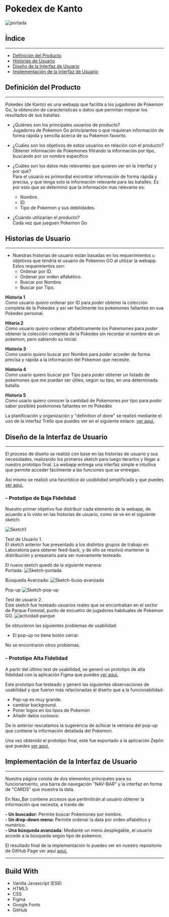 # **Pokedex de Kanto**

![portada](https://i.pinimg.com/originals/a0/43/3d/a0433da5db760d960dd7d60647e5f4b2.png)



## **Índice**
***
* [Definición del Producto](#definición-del-droducto)
* [Historias de Usuario](#historias-de-usuario)
* [Diseño de la Interfaz de Usuario](#diseño-de-la-interfaz-de-usuario)
* [Implementación de la Interfaz de Usuario](#implementación-de-la-interfaz-de-usuario)



## **Definición del Producto**
***

Pokedex (de Kanto) es una webapp que facilita a los jugadores de Pokemon Go, la obtención de características o datos que permitan mejorar los resultados de sus batallas.

* ¿Quiénes son los principales usuarios de producto?  
Jugadores de Pokemon Go principiantes o que requieran información de forma rápida y sencilla acerca de su Pokemon favorito.

* ¿Cuáles son los objetivos de estos usuarios en relación con el producto?
Obtener información de Pokemones filtrando la información por tipo, buscando por un nombre específico  

* ¿Cuáles son los datos más relevantes que quieren ver en la interfaz y por qué?  
Para el usuario es primordial encontrar información de forma rápida y precisa, y que tenga solo la información relevante para las batalles. Es por esto que se determinó que la información mas relevante es:    
    - Nombre.
    - ID.
    - Tipo de Pokemon y sus debilidades.
    
* ¿Cuándo utilizarían el producto?  
Cada vez que jueguen Pokemon Go

## **Historias de Usuario**
***
* Nuestras historias de usuario están basadas en los requerimientos u objetivos que tendría el usuario de Pokemon GO al utilizar la webapp. Estos requeimientos son:
    - Ordenar por ID. 
    - Ordenar por orden alfabético.  
    - Buscar por Nombre.  
    - Buscar por Tipo.  


__Historia 1__  
_Como_ usuario _quiero_ ordenar por ID para _poder_ obtener la colección completa de la Pokedex y así ver facilmente los pokemones faltantes en sua Pokedex personal.

__Hitoria 2__  
_Como_ usuario _quiero_ ordenar alfabéticamente los Pokemones para _poder_  obtener la colección completa de la Pokedex sin recordar el nombre de un pokemon, pero sabiendo su inicial.

__Historia 3__  
_Como_ usario _quiero_ buscar por Nombre para _poder_ acceder de forma precisa y rápida a la información del Pokemon que necesite.

__Historia 4__  
_Como_ usario quiero buscar por Tipo para _poder_ obtener un listado de pokemones que me puedan ser útiles, según su tipo, en una determinada batalla.

__Historia 5__  
_Como_ usario quiero conocer la cantidad de Pokemones por tipo para _poder_ saber posibles poekmones faltantes en mi Pokedex

La planificación y organización y "definition of done" se realizó mediante el uso de la interfaz Trello que puedes ver en el siguiente enlace:
[ver aquí.](https://trello.com/b/UBktUEKT/data-lover)



## **Diseño de la Interfaz de Usuario**
***

El proceso de diseño se realizó con base en las historias de usuario y sus necesidades, realizando los primeros sketch para luego iterarlos y llegar a nuestro prototipo final. La webapp entrega una interfaz simple e intuitiva que permite acceder fácilmente a las funciones que se entregan.

Así mismo se realizó una _heurística de usabilidad_ simplificada y que puedes [ver aquí.](https://docs.google.com/spreadsheets/d/1jC7bD4u4tps7TZL9eawcgm5ns97GqSZ7clBM1Tc3AtE/edit?usp=sharing)


### **- Prototipo de Baja Fidelidad**

Nuestro primer objetivo fue distribuir cada elemento de la webapp, de acuerdo a lo visto en las historias de usuario, como se ve en el siguiente sketch:

![Sketch1](https://i.pinimg.com/originals/c0/b9/7c/c0b97c81be4d7d0655f4eab916267cfc.jpg)

Test de Usuario 1.  
El sketch anterior fue presentado a los distintos grupos de trabajo en Laboratoria para obtener feed-back, y de ello se resolvió mantener la distribución y prepararlo para ser nuevamente testeado.

El nuevo sketch quedó de la siguiente manera:  
Portada.
![Sketch-portada](https://i.pinimg.com/564x/a3/68/c0/a368c025456bc9029b03de92f41c0519.jpg)  

Búsqueda Avanzada:
![Sketch-busq-avanzada](https://i.pinimg.com/564x/1a/fa/a3/1afaa3709c8c4f1f2df040342ed6b496.jpg)  

Pop-up
![Sketch-pop-up](https://i.pinimg.com/originals/1d/f5/6d/1df56d01881da37281af12d8000b7817.jpg)  

Test de usuario 2.  
Este sketch fue testeado usuarios reales que se encontraban en el sector de Parque Forestal, punto de encuetro de jugadores habituales de Pokemon GO.
![actividad-parque](https://i.pinimg.com/originals/bb/e0/42/bbe042bf7f8f5d987b5036ee7f1a1f03.jpg)

Se obtuvieron las siguientes problemas de usabilidad:  
- El pop-up no tiene botón cerrar.  

No se encontraron otros problemas.  


### **- Prototipo Alta Fidelidad**  

A partir del último test de usabilidad, se generó un prototipo de alta fidelidad con la aplicación Figma que puedes [ver aquí.](https://www.figma.com/file/TdLcaIsivoJBSOxnaOWWRw/Kanto-Pokedex)

Este prototipo fue testeado y generó las siguientes observaciones de usabilidad y que fueron más relacionadas al diseño que a la funcionabilidad:
- Pop-up es muy grande.
- cambiar background.
- Poner logos en los tipos de Pokemón
- Añadir datos curiosos.

De lo anterior rescatamos la sugerencia de achicar la ventana del pop-up que contiene la información detallada del Pokemon.

Una vez obtenido el prototipo final, este fue exportado a la aplicación Zeplin que puedes [ver aquí.](zpl.io/a7W1vBE)
  



## **Implementación de la Interfaz de Usuario**
***
Nuestra página consta de dos elementos principales para su funcionamiento, una barra de navegación "NAV-BAR" y la interfaz en forma de "CARDS" que muestra la data.

En Nav_Bar contiene accesos que pertimitirán al usuario obtener la información que necesita, a través de:

__- Un buscador:__ Permite buscar Pokemones por nombre.  
__- Un drop-down menu:__ Permite ordenar la data por orden alfabético y numérico.  
__- Una búsqueda avanzada:__ Mediante un menú desplegable, el usuario accede a la búsqueda según tipo de pokemon.

El resultado final de la implementación lo puedes ver en nuestro repositorio de GitHub Page ver aquí [aquí.](zpl.io/a7W1vBE)  

***

## Build With  
- Vanilla Javascript (ES6)
- HTML5
- CSS
- Figma
- Google Fonts
- GitHub
